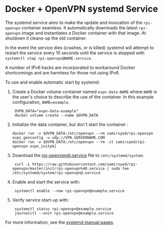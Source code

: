 # Docker + OpenVPN systemd Service

The systemd service aims to make the update and invocation of the
`rpi-openvpn` container seamless.  It automatically downloads the latest
`rpi-openvpn` image and instantiates a Docker container with that image.  At
shutdown it cleans-up the old container.

In the event the service dies (crashes, or is killed) systemd will attempt to
restart the service every 10 seconds until the service is stopped with
`systemctl stop rpi-openvpn@NAME.service`.

A number of IPv6 hacks are incorporated to workaround Docker shortcomings and
are harmless for those not using IPv6.

To use and enable automatic start by systemd:

1. Create a Docker volume container named `ovpn-data-NAME` where `NAME` is the
   user's choice to describe the use of the container.  In this example
   configuration, `NAME=example`.
   
        OVPN_DATA="ovpn-data-example"
        docker volume create --name $OVPN_DATA
   
2. Initialize the data container, but don't start the container :
   
       docker run -v $OVPN_DATA:/etc/openvpn --rm samirsyed/rpi-openvpn ovpn_genconfig -u udp://VPN.SERVERNAME.COM
       docker run -v $OVPN_DATA:/etc/openvpn --rm -it samirsyed/rpi-openvpn ovpn_initpki
   
3. Download the [rpi-openvpn@.service](https://raw.githubusercontent.com/samirsyed/rpi-openvpn/master/init/rpi-openvpn%40.service)
   file to `/etc/systemd/system`:

        curl -L https://raw.githubusercontent.com/samirsyed/rpi-openvpn/master/init/rpi-openvpn%40.service | sudo tee /etc/systemd/system/rpi-openvpn@.service

4. Enable and start the service with:

        systemctl enable --now rpi-openvpn@example.service

5. Verify service start-up with:

        systemctl status rpi-openvpn@example.service
        journalctl --unit rpi-openvpn@example.service

For more information, see the [systemd manual pages](https://www.freedesktop.org/software/systemd/man/index.html).
